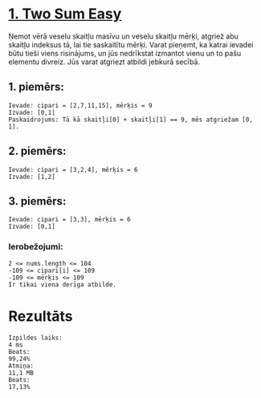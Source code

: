 # [1. Two Sum Easy](https://leetcode.com/problems/two-sum/description/)
Ņemot vērā veselu skaitļu masīvu un veselu skaitļu mērķi, atgriež abu skaitļu indeksus tā, lai tie saskaitītu mērķi.
Varat pieņemt, ka katrai ievadei būtu tieši viens risinājums, un jūs nedrīkstat izmantot vienu un to pašu elementu divreiz.
Jūs varat atgriezt atbildi jebkurā secībā.

 

## 1. piemērs:
    Ievade: cipari = [2,7,11,15], mērķis = 9
    Izvade: [0,1]
    Paskaidrojums: Tā kā skaitļi[0] + skaitļi[1] == 9, mēs atgriežam [0, 1].

## 2. piemērs:
    Ievade: cipari = [3,2,4], mērķis = 6
    Izvade: [1,2]

## 3. piemērs:
    Ievade: cipari = [3,3], mērķis = 6
    Izvade: [0,1]
 

### Ierobežojumi:
    2 <= nums.length <= 104
    -109 <= cipari[i] <= 109
    -109 <= mērķis <= 109
    Ir tikai viena derīga atbilde.
 


# Rezultāts
    Izpildes laiks:
    4 ms
    Beats:
    99,24%
    Atmiņa:
    11,1 MB
    Beats:
    17,13%